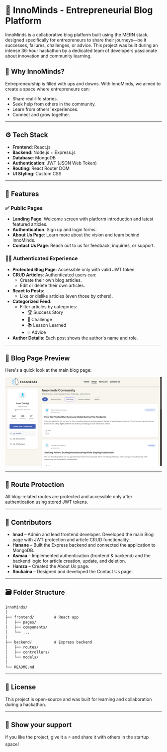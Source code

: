# 🚀 InnoMinds - Entrepreneurial Blog Platform

InnoMinds is a collaborative blog platform built using the MERN stack, designed specifically for entrepreneurs to share their journeys—be it successes, failures, challenges, or advice. This project was built during an intense 36-hour hackathon by a dedicated team of developers passionate about innovation and community learning.

## 🧠 Why InnoMinds?

Entrepreneurship is filled with ups and downs. With InnoMinds, we aimed to create a space where entrepreneurs can:

- Share real-life stories.
- Seek help from others in the community.
- Learn from others’ experiences.
- Connect and grow together.

---

## ⚙️ Tech Stack

- **Frontend**: React.js
- **Backend**: Node.js + Express.js
- **Database**: MongoDB
- **Authentication**: JWT (JSON Web Token)
- **Routing**: React Router DOM
- **UI Styling**: Custom CSS

---

## 🧩 Features

### ✅ Public Pages
- **Landing Page**: Welcome screen with platform introduction and latest featured articles.
- **Authentication**: Sign up and login forms.
- **About Us Page**: Learn more about the vision and team behind InnoMinds.
- **Contact Us Page**: Reach out to us for feedback, inquiries, or support.

### 🧑‍💻 Authenticated Experience
- **Protected Blog Page**: Accessible only with valid JWT token.
- **CRUD Articles**: Authenticated users can:
  - Create their own blog articles.
  - Edit or delete their own articles.
- **React to Posts**:
  - Like or dislike articles (even those by others).
- **Categorized Feed**:
  - Filter articles by categories: 
    - 🏆 Success Story
    - 🚧 Challenge
    - 📚 Lesson Learned
    - 💡 Advice
- **Author Details**: Each post shows the author's name and role.

---

## 📸 Blog Page Preview

Here's a quick look at the main blog page:

![InnoMinds Blog Screenshot](frontend/src/assets/BlogPage.png)

---

## 🔐 Route Protection

All blog-related routes are protected and accessible only after authentication using stored JWT tokens.

---

## 👥 Contributors

- **Imad** – Admin and lead frontend developer. Developed the main Blog page with JWT protection and article CRUD functionality.
- **Hanane** – Built the Express backend and connected the application to MongoDB.
- **Asmaa** – Implemented authentication (frontend & backend) and the backend logic for article creation, update, and deletion.
- **Hamza** – Created the About Us page.
- **Soukaina** – Designed and developed the Contact Us page.

---

## 🗃️ Folder Structure

```
InnoMinds/
│
├── frontend/         # React app
│   ├── pages/
│   ├── components/
│   └── ...
│
├── backend/          # Express backend
│   ├── routes/
│   ├── controllers/
│   └── models/
│
└── README.md
```

---

## 🏁 License

This project is open-source and was built for learning and collaboration during a hackathon.

---

## 🌟 Show your support

If you like the project, give it a ⭐ and share it with others in the startup space!
